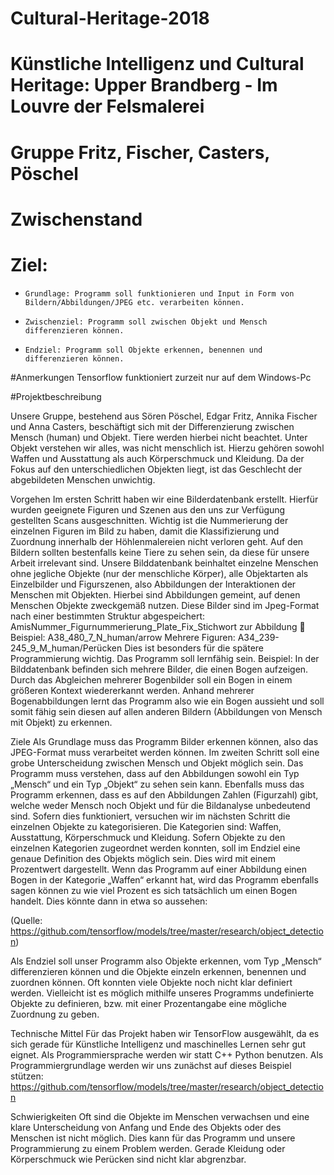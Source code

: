 # Cultural-Heritage-2018
# Künstliche Intelligenz und Cultural Heritage: Upper Brandberg - Im Louvre der Felsmalerei
# Gruppe Fritz, Fischer, Casters, Pöschel



# Zwischenstand
# Ziel:
-     Grundlage: Programm soll funktionieren und Input in Form von Bildern/Abbildungen/JPEG etc. verarbeiten können.
-     Zwischenziel: Programm soll zwischen Objekt und Mensch differenzieren können.
-     Endziel: Programm soll Objekte erkennen, benennen und differenzieren können.


#Anmerkungen
Tensorflow funktioniert zurzeit nur auf dem Windows-Pc

#Projektbeschreibung

Unsere Gruppe, bestehend aus Sören Pöschel, Edgar Fritz, Annika Fischer und Anna Casters, beschäftigt sich mit der Differenzierung zwischen Mensch (human) und Objekt. Tiere werden hierbei nicht beachtet. Unter Objekt verstehen wir alles, was nicht menschlich ist. Hierzu gehören sowohl Waffen und Ausstattung als auch Körperschmuck und Kleidung. Da der Fokus auf den unterschiedlichen Objekten liegt, ist das Geschlecht der abgebildeten Menschen unwichtig.

Vorgehen
Im ersten Schritt haben wir eine Bilderdatenbank erstellt. Hierfür wurden geeignete Figuren und Szenen aus den uns zur Verfügung gestellten Scans ausgeschnitten. Wichtig ist die Nummerierung der einzelnen Figuren im Bild zu haben, damit die Klassifizierung und Zuordnung innerhalb der Höhlenmalereien nicht verloren geht. 
Auf den Bildern sollten bestenfalls keine Tiere zu sehen sein, da diese für unsere Arbeit irrelevant sind. Unsere Bilddatenbank beinhaltet einzelne Menschen ohne jegliche Objekte (nur der menschliche Körper), alle Objektarten als Einzelbilder und Figurszenen, also Abbildungen der Interaktionen der Menschen mit Objekten. Hierbei sind Abbildungen gemeint, auf denen Menschen Objekte zweckgemäß nutzen. Diese Bilder sind im Jpeg-Format nach einer bestimmten Struktur abgespeichert: AmisNummer_Figurnummerierung_Plate_Fix_Stichwort zur Abbildung  Beispiel: A38_480_7_N_human/arrow
Mehrere Figuren: A34_239-245_9_M_human/Perücken
Dies ist besonders für die spätere Programmierung wichtig. Das Programm soll lernfähig sein. Beispiel: In der Bilddatenbank befinden sich mehrere Bilder, die einen Bogen aufzeigen. Durch das Abgleichen mehrerer Bogenbilder soll ein Bogen in einem größeren Kontext wiedererkannt werden. Anhand mehrerer Bogenabbildungen lernt das Programm also wie ein Bogen aussieht und soll somit fähig sein diesen auf allen anderen Bildern (Abbildungen von Mensch mit Objekt) zu erkennen. 

Ziele
Als Grundlage muss das Programm Bilder erkennen können, also das JPEG-Format muss verarbeitet werden können. Im zweiten Schritt soll eine grobe Unterscheidung zwischen Mensch und Objekt möglich sein. Das Programm muss verstehen, dass auf den Abbildungen sowohl ein Typ „Mensch“ und ein Typ „Objekt“ zu sehen sein kann. Ebenfalls muss das Programm erkennen, dass es auf den Abbildungen Zahlen (Figurzahl) gibt, welche weder Mensch noch Objekt und für die Bildanalyse unbedeutend sind. 
Sofern dies funktioniert, versuchen wir im nächsten Schritt die einzelnen Objekte zu kategorisieren. Die Kategorien sind: Waffen, Ausstattung, Körperschmuck und Kleidung. Sofern Objekte zu den einzelnen Kategorien zugeordnet werden konnten, soll im Endziel eine genaue Definition des Objekts möglich sein. Dies wird mit einem Prozentwert dargestellt. Wenn das Programm auf einer Abbildung einen Bogen in der Kategorie „Waffen“ erkannt hat, wird das Programm ebenfalls sagen können zu wie viel Prozent es sich tatsächlich um einen Bogen handelt. 
Dies könnte dann in etwa so aussehen: 
 
(Quelle: https://github.com/tensorflow/models/tree/master/research/object_detection)

Als Endziel soll unser Programm also Objekte erkennen, vom Typ „Mensch“ differenzieren können und die Objekte einzeln erkennen, benennen und zuordnen können.
Oft konnten viele Objekte noch nicht klar definiert werden. Vielleicht ist es möglich mithilfe unseres Programms undefinierte Objekte zu definieren, bzw. mit einer Prozentangabe eine mögliche Zuordnung zu geben. 

Technische Mittel
Für das Projekt haben wir TensorFlow ausgewählt, da es sich gerade für Künstliche Intelligenz und maschinelles Lernen sehr gut eignet. Als Programmiersprache werden wir statt C++ Python benutzen. 
Als Programmiergrundlage werden wir uns zunächst auf dieses Beispiel stützen: https://github.com/tensorflow/models/tree/master/research/object_detection

Schwierigkeiten
Oft sind die Objekte im Menschen verwachsen und eine klare Unterscheidung von Anfang und Ende des Objekts oder des Menschen ist nicht möglich. Dies kann für das Programm und unsere Programmierung zu einem Problem werden. Gerade Kleidung oder Körperschmuck wie Perücken sind nicht klar abgrenzbar.

